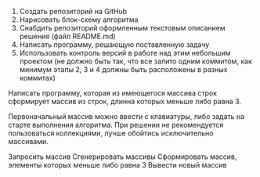 1. Создать репозиторий на GitHub
2. Нарисовать блок-схему алгоритма
3. Снабдить репозиторий оформленным текстовым описанием решения (файл README.md)
4. Написать программу, решающую поставленную задачу
5. Использовать контроль версий в работе над этим небольшим проектом 
(не должно быть так, что все залито одним коммитом, 
как минимум этапы 2, 3 и 4 должны быть расположены в разных коммитах)


Написать программу, которая из имеющегося массива строк сформирует массив из строк, 
длинна которых меньше либо равна 3. 

Первоначальный массив можно ввести с клавиатуры, либо задать на старте выполнения алгоритма. При решении не рекомендуется пользоваться коллекциями, лучше обойтись исключительно массивами.
  
Запросить массив
Сгенерировать массивы
Сформировать массив, элементы которых меньше либо равна 3
Вывести новый массив